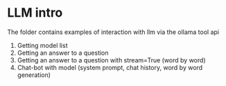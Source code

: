 # LLM intro
The folder contains examples of interaction with llm via the ollama tool api

1. Getting model list
2. Getting an answer to a question
3. Getting an answer to a question with stream=True (word by word)
4. Chat-bot with model (system prompt, chat history, word by word generation)
